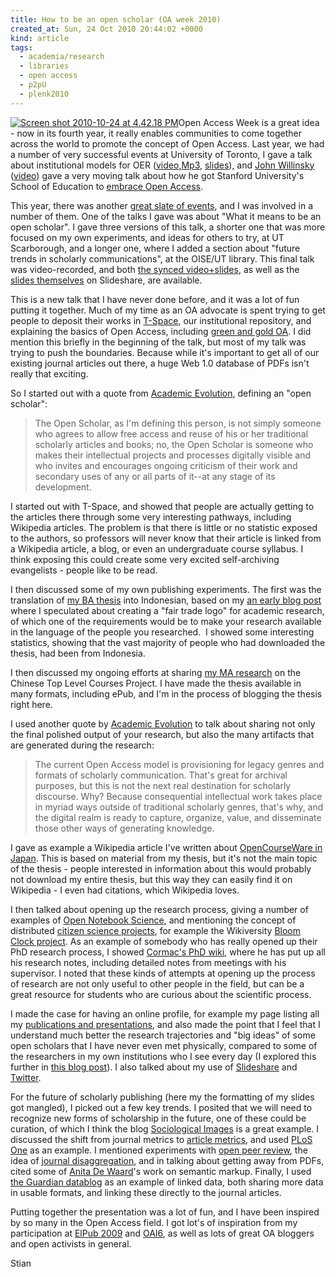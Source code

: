 ```yaml
---
title: How to be an open scholar (OA week 2010)
created_at: Sun, 24 Oct 2010 20:44:02 +0000
kind: article
tags:
  - academia/research
  - libraries
  - open access
  - p2pU
  - plenk2010
---
```


[](http://www.openaccessweek.org/)[![](http://reganmian.net/blog/wp-content/uploads/2010/10/Screen-shot-2010-10-24-at-4.42.18-PM.png "Screen shot 2010-10-24 at 4.42.18 PM")](http://reganmian.net/blog/wp-content/uploads/2010/10/Screen-shot-2010-10-24-at-4.42.18-PM.png)Open
Access Week is a great idea - now in its fourth year, it really enables
communities to come together across the world to promote the concept of
Open Access. Last year, we had a number of very successful events at
University of Toronto, I gave a talk about institutional models for OER
([video](http://connect.oise.utoronto.ca/p98085499/),[Mp3](http://www.archive.org/details/InnovativeProjectsInThePublishingOfOpenEducationalResources),
[slides](http://www.slideshare.net/houshuang/innovative-projects-in-the-publishing-of-open-educational-resources)),
and [John Willinsky](http://en.wikipedia.org/wiki/John_Willinsky)
([video](http://mediaspace.oise.utoronto.ca:8888/tinkerne/Willinsky/Willinsky_Caption.mov))
gave a very moving talk about how he got Stanford University's School of
Education to [embrace Open
Access](https://mx2.arl.org/Lists/SPARC-OAForum/Message/4450.html).

This year, there was another [great slate of
events](http://discover.library.utoronto.ca/open-access-week/open-access-events),
and I was involved in a number of them. One of the talks I gave was
about "What it means to be an open scholar". I gave three versions of
this talk, a shorter one that was more focused on my own experiments,
and ideas for others to try, at UT Scarborough, and a longer one, where
I added a section about "future trends in scholarly communications", at
the OISE/UT library. This final talk was video-recorded, and both [the
synced
video+slides](http://142.150.98.64/OISE/20101021-120919-1/rnh.htm), as
well as the [slides
themselves](http://www.slideshare.net/houshuang/what-it-means-to-be-an-open-scholar-and-the-future-of-scholarly-publishing)
on Slideshare, are available.

This is a new talk that I have never done before, and it was a lot of
fun putting it together. Much of my time as an OA advocate is spent
trying to get people to deposit their works in
[T-Space](https://tspace.library.utoronto.ca/), our institutional
repository, and explaining the basics of Open Access, including [green
and gold
OA](http://openaccess.eprints.org/index.php?/archives/485-Please-Dont-Conflate-Green-and-Gold-OA.html).
I did mention this briefly in the beginning of the talk, but most of my
talk was trying to push the boundaries. Because while it's important to
get all of our existing journal articles out there, a huge Web 1.0
database of PDFs isn't really that exciting.

So I started out with a quote from [Academic
Evolution](http://www.academicevolution.com/2009/08/the-open-scholar.html),
defining an "open scholar":

> The Open Scholar, as I'm defining this person, is not simply someone
> who agrees to allow free access and reuse of his or her traditional
> scholarly articles and books; no, the Open Scholar is someone who
> makes their intellectual projects and processes digitally visible and
> who invites and encourages ongoing criticism of their work and
> secondary uses of any or all parts of it--at any stage of its
> development.

I started out with T-Space, and showed that people are actually getting
to the articles there through some very interesting pathways, including
Wikipedia articles. The problem is that there is little or no statistic
exposed to the authors, so professors will never know that their article
is linked from a Wikipedia article, a blog, or even an undergraduate
course syllabus. I think exposing this could create some very excited
self-archiving evangelists - people like to be read.

I then discussed some of my own publishing experiments. The first was
the translation of [my BA thesis](http://eprints.rclis.org/14659/) into
Indonesian, based on my [an early blog
post](http://reganmian.net/blog/2008/03/07/a-fair-trade-logo-for-academic-research/)
where I speculated about creating a "fair trade logo" for academic
research, of which one of the requirements would be to make your
research available in the language of the people you researched.  I
showed some interesting statistics, showing that the vast majority of
people who had downloaded the thesis, had been from Indonesia.

I then discussed my ongoing efforts at sharing [my MA
research](http://reganmian.net/top-level-courses) on the Chinese Top
Level Courses Project. I have made the thesis available in many formats,
including ePub, and I'm in the process of blogging the thesis right
here.

I used another quote by [Academic
Evolution](http://www.academicevolution.com/2009/08/the-open-scholar.html)
to talk about sharing not only the final polished output of your
research, but also the many artifacts that are generated during the
research:

> The current Open Access model is provisioning for legacy genres and
> formats of scholarly communication. That's great for archival
> purposes, but this is not the next real destination for scholarly
> discourse. Why? Because consequential intellectual work takes place in
> myriad ways outside of traditional scholarly genres, that's why, and
> the digital realm is ready to capture, organize, value, and
> disseminate those other ways of generating knowledge.

I gave as example a Wikipedia article I've written about [OpenCourseWare
in Japan](http://en.wikipedia.org/wiki/OpenCourseWare_in_Japan). This is
based on material from my thesis, but it's not the main topic of the
thesis - people interested in information about this would probably not
download my entire thesis, but this way they can easily find it on
Wikipedia - I even had citations, which Wikipedia loves.

I then talked about opening up the research process, giving a number of
examples of [Open Notebook
Science](http://en.wikipedia.org/wiki/Open_Notebook_Science), and
mentioning the concept of distributed [citizen science
projects](http://www.birds.cornell.edu/citscitoolkit), for example the
Wikiversity [Bloom Clock
project](http://en.wikiversity.org/wiki/Bloom_Clock). As an example of
somebody who has really opened up their PhD research process, I showed
[Cormac's PhD
wiki](http://www.cormaggio.org/wiki/index.php?title=Main_Page), where he
has put up all his research notes, including detailed notes from
meetings with his supervisor. I noted that these kinds of attempts at
opening up the process of research are not only useful to other people
in the field, but can be a great resource for students who are curious
about the scientific process.

I made the case for having an online profile, for example my page
listing all my [publications and
presentations](http://reganmian.net/blog/publications_and_presentations),
and also made the point that I feel that I understand much better the
research trajectories and "big ideas" of some open scholars that I have
never even met physically, compared to some of the researchers in my own
institutions who I see every day (I explored this further in [this blog
post](http://reganmian.net/blog/2010/04/19/open-scholars-and-divergence-convergence/)).
I also talked about my use of
[Slideshare](http://www.slideshare.net/houshuang) and
[Twitter](http://twitter.com/houshuang).

For the future of scholarly publishing (here my the formatting of my
slides got mangled), I picked out a few key trends. I posited that we
will need to recognize new forms of scholarship in the future, one of
these could be curation, of which I think the blog [Sociological
Images](http://thesocietypages.org/socimages/) is a great example. I
discussed the shift from journal metrics to [article
metrics](http://www.the-scientist.com/blog/print/55343/), and used [PLoS
One](http://www.plosone.org/home.action) as an example. I mentioned
experiments with [open peer
review](http://en.wikipedia.org/wiki/Open_peer_review), the idea of
[journal disaggregation](http://en.wikipedia.org/wiki/Overlay_journal),
and in talking about getting away from PDFs, cited some of [Anita De
Waard](http://www.slideshare.net/anitawaard)'s work on semantic markup.
Finally, I used [the Guardian
datablog](http://www.guardian.co.uk/news/datablog) as an example of
linked data, both sharing more data in usable formats, and linking these
directly to the journal articles.

Putting together the presentation was a lot of fun, and I have been
inspired by so many in the Open Access field. I got lot's of inspiration
from my participation at [ElPub
2009](http://conferences.aepic.it/index.php/elpub/) and
[OAI6](http://www.libereurope.eu/node/369), as well as lots of great OA
bloggers and open activists in general.

Stian
